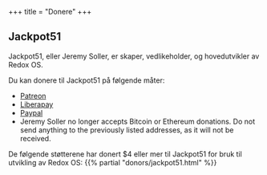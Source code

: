 +++
title = "Donere"
+++

## Jackpot51

Jackpot51, eller Jeremy Soller, er skaper, vedlikeholder, og hovedutvikler av Redox OS.

Du kan donere til Jackpot51 på følgende måter:

- [Patreon](https://www.patreon.com/redox_os)
- [Liberapay](https://liberapay.com/redox_os)
- [Paypal](https://www.paypal.me/redoxos)
- Jeremy Soller no longer accepts Bitcoin or Ethereum donations. Do not send
  anything to the previously listed addresses, as it will not be received.

De følgende støtterene har donert $4 eller mer til Jackpot51 for bruk til utvikling av Redox OS:
{{% partial "donors/jackpot51.html" %}}
